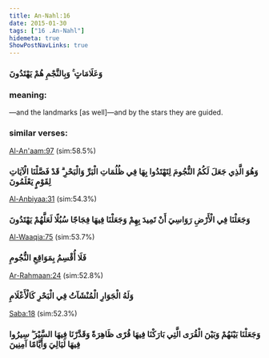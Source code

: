 ```yaml
---
title: An-Nahl:16
date: 2015-01-30
tags: ["16 .An-Nahl"]
hidemeta: true 
ShowPostNavLinks: true 
---
```

### وَعَلَامَاتٍ ۚ وَبِالنَّجْمِ هُمْ يَهْتَدُونَ
### meaning: 
—and the landmarks [as well]—and by the stars they are guided.
### similar verses: 

[Al-An'aam:97](/6/97) (sim:58.5%)

### وَهُوَ الَّذِي جَعَلَ لَكُمُ النُّجُومَ لِتَهْتَدُوا بِهَا فِي ظُلُمَاتِ الْبَرِّ وَالْبَحْرِ ۗ قَدْ فَصَّلْنَا الْآيَاتِ لِقَوْمٍ يَعْلَمُونَ

[Al-Anbiyaa:31](/21/31) (sim:54.3%)

### وَجَعَلْنَا فِي الْأَرْضِ رَوَاسِيَ أَنْ تَمِيدَ بِهِمْ وَجَعَلْنَا فِيهَا فِجَاجًا سُبُلًا لَعَلَّهُمْ يَهْتَدُونَ

[Al-Waaqia:75](/56/75) (sim:53.7%)

### فَلَا أُقْسِمُ بِمَوَاقِعِ النُّجُومِ

[Ar-Rahmaan:24](/55/24) (sim:52.8%)

### وَلَهُ الْجَوَارِ الْمُنْشَآتُ فِي الْبَحْرِ كَالْأَعْلَامِ

[Saba:18](/34/18) (sim:52.3%)

### وَجَعَلْنَا بَيْنَهُمْ وَبَيْنَ الْقُرَى الَّتِي بَارَكْنَا فِيهَا قُرًى ظَاهِرَةً وَقَدَّرْنَا فِيهَا السَّيْرَ ۖ سِيرُوا فِيهَا لَيَالِيَ وَأَيَّامًا آمِنِينَ

